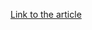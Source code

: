 [Link to the article](https://blogs.technet.microsoft.com/mmpc/2016/12/14/twin-zero-day-attacks-promethium-and-neodymium-target-individuals-in-europe/)
